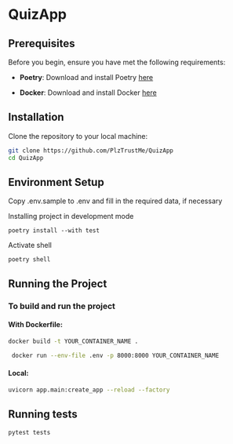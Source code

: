 # QuizApp

## Prerequisites

Before you begin, ensure you have met the following requirements:

- **Poetry**: Download and install
  Poetry [here](https://python-poetry.org/docs/)

- **Docker**: Download and install
   Docker [here](https://docs.docker.com/engine/install/)

## Installation

Clone the repository to your local machine:

```bash
git clone https://github.com/PlzTrustMe/QuizApp
cd QuizApp
```

## Environment Setup
Copy .env.sample to .env and fill in the required data, if necessary

Installing project in development mode

```shell
poetry install --with test
```

Activate shell

```shell
poetry shell
```

## Running the Project

### To build and run the project

#### With Dockerfile:

```bash
docker build -t YOUR_CONTAINER_NAME .    
```
```bash
 docker run --env-file .env -p 8000:8000 YOUR_CONTAINER_NAME      
```

#### Local:

```bash
uvicorn app.main:create_app --reload --factory  
```

## Running tests

```shell
pytest tests
```